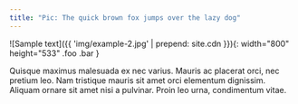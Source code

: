```yaml
---
title: "Pic: The quick brown fox jumps over the lazy dog"
---
```


![Sample text]({{ 'img/example-2.jpg' | prepend: site.cdn }}){: width="800" height="533" .foo .bar  }

Quisque maximus malesuada ex nec varius. Mauris ac placerat orci, nec pretium leo. Nam tristique mauris sit amet orci elementum dignissim. Aliquam ornare sit amet nisi a pulvinar. Proin leo urna, condimentum vitae.
